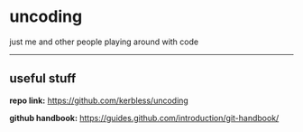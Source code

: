 # uncoding
just me and other people playing around with code

----

## useful stuff
**repo link:** https://github.com/kerbless/uncoding

**github handbook:** https://guides.github.com/introduction/git-handbook/
